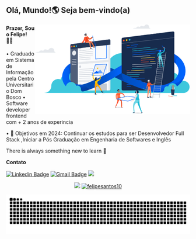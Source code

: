 ## Olá, Mundo!🌎 Seja bem-vindo(a)

<img align="right" src="https://github.com/felipesantos10/felipesantos10/blob/master/image.png" width="425"/>

#### Prazer, Sou o Felipe!  👨‍💻
  
• Graduado em Sistema de Informação pela Centro Universitario Dom Bosco
• Software developer frontend com + 2 anos de experincia 

• 🎯 Objetivos em 2024: Continuar os estudos para ser Desenvolvedor Full Stack ,Iniciar a Pós Graduação em Engenharia de Softwares e Inglês  
  
There is always something new to learn  🚀 

**Contato**

[![Linkedin Badge](https://img.shields.io/badge/-LinkedIn-blue?style=flat-square&logo=Linkedin&logoColor=white&link=https://www.linkedin.com/in/luis-felipe-5623a8197/)](https://www.linkedin.com/in/luis-felipe-santos-silva-5623a8197/)  [![Gmail Badge](https://img.shields.io/badge/-Gmail-c14438?style=flat-square&logo=Gmail&logoColor=white&link=mailtofelipedev.ti@gmail.com)](mailto:felipedev.ti@gmail.com)  [![](https://img.shields.io/badge/-Rocketseat-purple?style=flat-square&logo=&logoColor=white&link=https://https://app.rocketseat.com.br/me/felipesantos)](https://app.rocketseat.com.br/me/felipesantos)
<p align = "center">
  <a href="https://github.com/felipesantos10"><img src="https://github-readme-stats.vercel.app/api/top-langs/?username=felipesantos10&layout=compact&theme=dark"/></a> 
  <a href="https://github.com/felipesantos10"><img src="https://github-readme-stats.vercel.app/api?username=felipesantos10&show_icons=true&theme=dark&include_all_commits=true&count_private=true" alt="felipesantos10"/></a>
</p> 

![Snake animation](https://github.com/felipesantos10/felipesantos10/blob/master/snake.svg)
 
  

 


